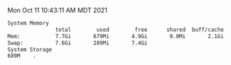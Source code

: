 Mon Oct 11 10:43:11 AM MDT 2021
```bash
System Memory
               total        used        free      shared  buff/cache   available
Mem:           7.7Gi       679Mi       4.9Gi       9.0Mi       2.1Gi       6.7Gi
Swap:          7.6Gi       289Mi       7.4Gi
System Storage
689M	.
```
```bash
